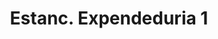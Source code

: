 ---
title: "Estanc. Expendeduria 1"
url: /sant-joan-de-vilatorrada/estanc-expendeduria-1/
shop: tabaco
---